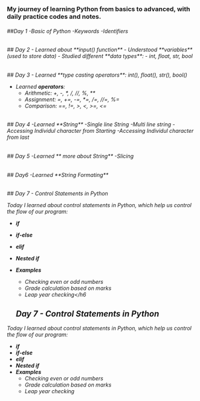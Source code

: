 
<h3>My journey of learning Python from basics to advanced, with daily practice codes and notes.</h3>
<h6>##Day 1
  -Basic of Python
  -Keywords
  -Identifiers</h6>


<h6>## Day 2
- Learned about **input() function**  
- Understood **variables** (used to store data)  
- Studied different **data types**:
  - int, float, str, bool</h6>

<h6>## Day 3
  - Learned **type casting operators**: int(), float(), str(), bool()  
  
  - Learned **operators**:
    - Arithmetic: +, -, *, /, //, %, **  
    - Assignment: =, +=, -=, *=, /=, //=, %=  
    - Comparison: ==, !=, >, <, >=, <=  </h6>


<h6> 
## Day 4
-Learned **String**
-Single line String
-Multi line string
-Accessing Individul character from Starting
-Accessing Individul character from last
</h6>

<h6> 
## Day 5
-Learned ** more about String**
-Slicing
</h6>


<h6> 
## Day6
-Learned **String Formating**
</h6>
<h6>
## Day 7 - Control Statements in Python

Today I learned about control statements in Python, which help us control the flow of our program:

- **if**
- **if-else**
- **elif**
- **Nested if**
- **Examples**
  - Checking even or odd numbers
  - Grade calculation based on marks
  - Leap year checking</h6
  >

  ## Day 7 - Control Statements in Python

Today I learned about control statements in Python, which help us control the flow of our program:

- **if**
- **if-else**
- **elif**
- **Nested if**
- **Examples**
  - Checking even or odd numbers
  - Grade calculation based on marks
  - Leap year checking</h6>

